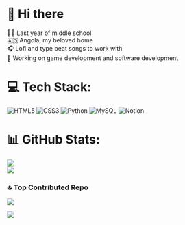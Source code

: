# 👋 Hi there
👨‍🎓 Last year of middle school<br>
🇦🇴 Angola, my beloved home<br>
🎧 Lofi and type beat songs to work with<br>
🔭 Working on game development and software development 

# 💻 Tech Stack:
![HTML5](https://img.shields.io/badge/html5-%23E34F26.svg?style=for-the-badge&logo=html5&logoColor=white) ![CSS3](https://img.shields.io/badge/css3-%231572B6.svg?style=for-the-badge&logo=css3&logoColor=white) ![Python](https://img.shields.io/badge/python-3670A0?style=for-the-badge&logo=python&logoColor=ffdd54) ![MySQL](https://img.shields.io/badge/mysql-4479A1.svg?style=for-the-badge&logo=mysql&logoColor=white) ![Notion](https://img.shields.io/badge/Notion-%23000000.svg?style=for-the-badge&logo=notion&logoColor=white)
# 📊 GitHub Stats:
![](https://github-readme-stats.vercel.app/api?username=Liedson013&theme=gotham&hide_border=true&include_all_commits=true&count_private=false)<br/>
![](https://nirzak-streak-stats.vercel.app/?user=Liedson013&theme=gotham&hide_border=true)<br/>

### 🔝 Top Contributed Repo
![](https://github-contributor-stats.vercel.app/api?username=Liedson013&limit=5&theme=dark&combine_all_yearly_contributions=true)

[![](https://visitcount.itsvg.in/api?id=Liedson013&icon=0&color=0)](https://visitcount.itsvg.in)
